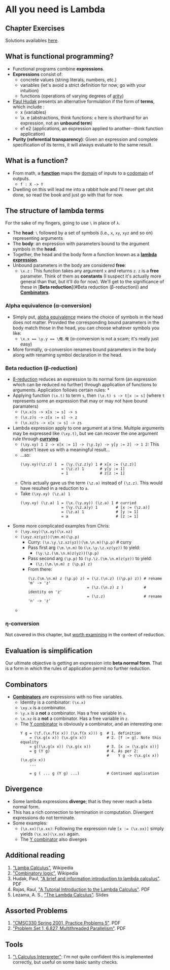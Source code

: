 # All you need is Lambda

## Chapter Exercises

Solutions availables [here](exercises/solutions.md).

## What is functional programming?

* Functional programs combine **expressions**.
* **Expressions** consist of:
  * concrete values (string literals, numbers, etc.)
  * variables (let's avoid a strict definition for now; go with your intuition)
  * functions (operations of varying degrees of [arity](https://en.wikipedia.org/wiki/Arity))
* [Paul Hudak](http://www.cs.yale.edu/homes/hudak/CS201S08/lambda.pdf) presents an alternative formulation if the form of **terms**, which include :
  * x (variables)
  * \x. e (abstractions, think functions: `e` here is shorthand for an expression, not an **unbound term**)
  * e1 e2 (applications, an expression applied to another--think function application)
* **Purity (referential transparency)**: Given an expression and complete specification of its terms, it will always evaluate to the same result.

## What is a function?

* From math, a **[function](https://en.wikipedia.org/wiki/Function_(mathematics))** maps the [domain](https://en.wikipedia.org/wiki/Domain_of_a_function) of inputs to a [codomain](https://en.wikipedia.org/wiki/Codomain) of outputs.
  * `f : X -> Y`
* Dwelling on this will lead me into a rabbit hole and I'll never get shit done, so read the book and just go with that for now.

## The structure of lambda terms

For the sake of my fingers, going to use `\` in place of `λ`.

* The **head**: `\` followed by a set of symbols (i.e., `x`, `xy`, `xyz` and so on) representing arguments
* The **body**: an expression with parameters bound to the argument symbols in the **head**.
* Together, the head and the body form a function known as a **[lambda expression](https://en.wikipedia.org/wiki/Lambda_calculus#Definition)**.
* Unbound parameters in the body are considered **free**:
  * `\x.z` : This function takes any argument `x` and returns `z`. `z` is a **free** parameter. Think of them as **constants** (I suspect it's actually more general than that, but it'll do for now). We'll get to the significance of these in [**Beta reduction**](#Beta reduction (β-reduction)) and [**Combinators**](#Combinators).

### Alpha equivalence (α-conversion)

* Simply put, [alpha equivalence](https://en.wikipedia.org/wiki/Lambda_calculus#Alpha_equivalence) means the choice of symbols in the head does not matter. Provided the corresponding bound parameters in the body match those in the head, you can choose whatever symbols you like:
  * `\x.x == \y.y == \俺.俺` (α-conversion is not a scam; it's really just easy)
* More formally, α-conversion renames bound parameters in the body along with renaming symbol declaration in the head.

### Beta reduction (β-reduction)

* [β-reduction](https://en.wikipedia.org/wiki/Lambda_calculus#Beta_reduction) reduces an expression to its normal form (an expression which can be reduced no further) through application of functions to arguments. Application follows certain rules:
  *
* Applying function `(\x.t)` to term `s`, then `(\x.t) s -> t[x := s]` (where `t` represents some an expression that may or may not have bound paramaters)
  * `(\x.x)s -> x[x := s] -> s`
  * `(\x.z)s -> z[x := s] -> z`
  * `(\x.xz)s -> x[x := s] -> zs`
* Lambda expression apply to one argument at a time. Multiple arguments may be expressed like `(\xy.t)`, but we can recover the one argument rule through **[currying](https://en.wikipedia.org/wiki/Currying)**.
  * `(\xy.xy) 1 2 -> x[x := 1] -> (\y.1y) -> y[y := 2] -> 1 2`: This doesn't leave us with a meaningful result...
  * ...so:
    ```
    (\xy.xy)(\z.z) 1  = (\y.(\z.z)y) 1 # x[x := (\z.z)]
                      = (\z.z) 1       # y[y := 1]
                      = 1              # z[z := 1]
    ```
  * Chris actually gave us the term `(\z.a)` instead of `(\z.z)`. This would have resulted in a reduction to `a`.
  * Take `(\xy.xy) (\z.a) 1`
    ```
    (\xy.xy) (\z.a) 1 = (\x.(\y.xy)) (\z.a) 1 # curried
                      = (\y.(\z.a)y) 1        # [x := (\z.a)]
                      = (\z.a) 1              # [y := 1]
                      = a                     # [z := 1]
    ```
* Some more complicated examples from Chris:
  * `(\xy.xxy)(\x.xy)(\x.xz)`
  * `(\xyz.xz(yz))(\mn.m)(\p.p)`
    * Curry: `(\x.\y.\z.xz(yz))(\m.\n.m)(\p.p)` # curry
    * Pass first arg `(\m.\n.m)` to `(\x.\y.\z.xz(yz))` to yield:
      * `(\y.\z.(\m.\n.m)z(yz))(\p.p)`
    * Pass second arg `(\p.p)` to `(\y.\z.(\m.\n.m)z(yz))` to yield:
      * `(\z.(\m.\n.m) z (\p.p) z)`
    * From there:
      ```
      (\z.(\m.\n.m) z (\p.p) z) = (\z.(\n.z) ((\p.p) z)) # rename 'm' -> 'z'
                                = (\z.(\n.z) z )         # identity on 'z'
                                = (\z.z)                 # rename 'n' -> 'z'
      ```
  *
### η-conversion

Not covered in this chapter, but [worth examining](https://en.wikipedia.org/wiki/Lambda_calculus#.CE.B7-conversion) in the context of reduction.

## Evaluation is simplification

Our ultimate objective is getting an expression into **beta normal form**. That is a form in which the rules of application permit no further reduction.

## Combinators

* **[Combinators](https://en.wikipedia.org/wiki/Combinatory_logic)** are expressions with no free variables.
  * Identity is a combinator: `(\x.x)`
  * `\xy.x` is a combinator.
  * `\y.x` is a **not** a combinator. Has a free variable in `x`.
  * `\x.xz` is a **not** a combinator. Has a free variable in `z`.
  * The [Y combinator](https://en.wikipedia.org/wiki/Fixed-point_combinator#Fixed_point_combinators_in_lambda_calculus) is obviously a combinator, and an interesting one:
    ```
    Y g = (\f.(\x.f(x x)) (\x.f(x x))) g  # 1. definition
        = (\x.g(x x)) (\x.g(x x))         # 2. [f := g]. Note this equality
        = g((\x.g(x x)) (\x.g(x x))       # 3. [x := (\x.g(x x))]
        = g (Y g)                         # 4. As per 2:
                                          #    Y g -> (\x.g(x x)) (\x.g(x x))
        ...

        = g ( ... g (Y g) ...)            # Continued application

    ```

## Divergence

* Some lambda expressions **diverge**; that is they never reach a beta normal form.
* This has a rich connection to termination in computation. Divergent expressions do not terminate.
* Some examples:
  * `(\x.xx)(\x.xx)`: Following the expression rule `[x := (\x.xx)]` simply yields `(\x.xx)(\x.xx)` again.
  * The [Y combinator](https://en.wikipedia.org/wiki/Fixed-point_combinator#Fixed_point_combinators_in_lambda_calculus) also diverges


## Additional reading

1. ["Lamba Calculus"](https://en.wikipedia.org/wiki/Lambda_calculus), Wikipedia
1. ["Combinatory logic"](https://en.wikipedia.org/wiki/Combinatory_logic), Wikipedia
1. Hudak, Paul, ["A brief and information introduction to lambda calculus"](http://www.cs.yale.edu/homes/hudak/CS201S08/lambda.pdf). PDF
1. Rojas, Raul, ["A Tutorial Introduction to the Lambda Calculus"](http://www.inf.fu-berlin.de/lehre/WS03/alpi/lambda.pdf). PDF
1. Lezama, A. S., ["The Lambda Calculus"](https://ocw.mit.edu/courses/electrical-engineering-and-computer-science/6-820-fundamentals-of-program-analysis-fall-2015/lecture-notes/MIT6_820F15_L02.pdf). Slides

## Assorted Problems
1. ["CMSC330 Spring 2001, Practice Problems 5"](http://www.cs.umd.edu/class/spring2011/cmsc330/prac5-solutions.pdf). PDF
1. ["Problem Set 1, 6.827, Multithreaded Parallelism"](http://ocw.alfaisal.edu/NR/rdonlyres/Electrical-Engineering-and-Computer-Science/6-827Multithreaded-Parallelism--Languages-and-CompilersFall2002/77E925A7-3CCB-42F2-9074-FF0A4019F039/0/ps1.pdf). PDF

## Tools

1. ["\ Calculus Interpreter"](https://people.eecs.berkeley.edu/~gongliang13/lambda/): I'm not quite confident this is implemented correctly, but useful on some basic sanity checks.
